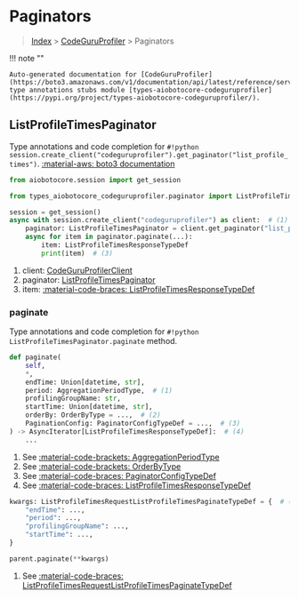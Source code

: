 # Paginators

> [Index](../README.md) > [CodeGuruProfiler](./README.md) > Paginators

!!! note ""

    Auto-generated documentation for [CodeGuruProfiler](https://boto3.amazonaws.com/v1/documentation/api/latest/reference/services/codeguruprofiler.html#CodeGuruProfiler)
    type annotations stubs module [types-aiobotocore-codeguruprofiler](https://pypi.org/project/types-aiobotocore-codeguruprofiler/).

## ListProfileTimesPaginator

Type annotations and code completion for `#!python session.create_client("codeguruprofiler").get_paginator("list_profile_times")`.
[:material-aws: boto3 documentation](https://boto3.amazonaws.com/v1/documentation/api/latest/reference/services/codeguruprofiler.html#CodeGuruProfiler.Paginator.ListProfileTimes)

```python title="Usage example"
from aiobotocore.session import get_session

from types_aiobotocore_codeguruprofiler.paginator import ListProfileTimesPaginator

session = get_session()
async with session.create_client("codeguruprofiler") as client:  # (1)
    paginator: ListProfileTimesPaginator = client.get_paginator("list_profile_times")  # (2)
    async for item in paginator.paginate(...):
        item: ListProfileTimesResponseTypeDef
        print(item)  # (3)
```

1. client: [CodeGuruProfilerClient](./client.md)
2. paginator: [ListProfileTimesPaginator](./paginators.md#listprofiletimespaginator)
3. item: [:material-code-braces: ListProfileTimesResponseTypeDef](./type_defs.md#listprofiletimesresponsetypedef) 


### paginate

Type annotations and code completion for `#!python ListProfileTimesPaginator.paginate` method.

```python title="Method definition"
def paginate(
    self,
    *,
    endTime: Union[datetime, str],
    period: AggregationPeriodType,  # (1)
    profilingGroupName: str,
    startTime: Union[datetime, str],
    orderBy: OrderByType = ...,  # (2)
    PaginationConfig: PaginatorConfigTypeDef = ...,  # (3)
) -> AsyncIterator[ListProfileTimesResponseTypeDef]:  # (4)
    ...
```

1. See [:material-code-brackets: AggregationPeriodType](./literals.md#aggregationperiodtype) 
2. See [:material-code-brackets: OrderByType](./literals.md#orderbytype) 
3. See [:material-code-braces: PaginatorConfigTypeDef](./type_defs.md#paginatorconfigtypedef) 
4. See [:material-code-braces: ListProfileTimesResponseTypeDef](./type_defs.md#listprofiletimesresponsetypedef) 


```python title="Usage example with kwargs"
kwargs: ListProfileTimesRequestListProfileTimesPaginateTypeDef = {  # (1)
    "endTime": ...,
    "period": ...,
    "profilingGroupName": ...,
    "startTime": ...,
}

parent.paginate(**kwargs)
```

1. See [:material-code-braces: ListProfileTimesRequestListProfileTimesPaginateTypeDef](./type_defs.md#listprofiletimesrequestlistprofiletimespaginatetypedef) 

